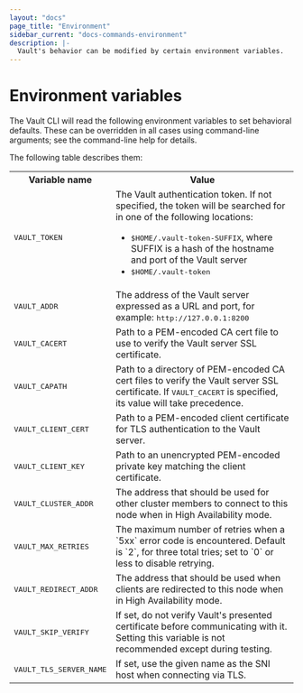 ```yaml
---
layout: "docs"
page_title: "Environment"
sidebar_current: "docs-commands-environment"
description: |-
  Vault's behavior can be modified by certain environment variables.
---
```


# Environment variables

The Vault CLI will read the following environment variables to set
behavioral defaults. These can be overridden in all cases using
command-line arguments; see the command-line help for details.

The following table describes them:

<table>
  <tr>
    <th>Variable name</th>
    <th>Value</th>
  </tr>
  <tr>
    <td><tt>VAULT_TOKEN</tt></td>
    <td>The Vault authentication token.  If not specified, the token will be searched for in one of the following locations:
        <ul>
          <li><tt>$HOME/.vault-token-SUFFIX</tt>, where SUFFIX is a hash of the hostname and port of the Vault server</li>
          <li><tt>$HOME/.vault-token</tt></li>
        </ul>
    </td>
  </tr>
  <tr>
    <td><tt>VAULT_ADDR</tt></td>
    <td>The address of the Vault server expressed as a URL and port, for example: <tt>http://127.0.0.1:8200</tt></td>
  </tr>
    <tr>
    <td><tt>VAULT_CACERT</tt></td>
    <td>Path to a PEM-encoded CA cert file to use to verify the Vault server SSL certificate.</td>
  </tr>
  <tr>
    <td><tt>VAULT_CAPATH</tt></td>
    <td>Path to a directory of PEM-encoded CA cert files to verify the Vault server SSL certificate.  If <tt>VAULT_CACERT</tt> is specified, its value will take precedence.</td>
  </tr>
  <tr>
    <td><tt>VAULT_CLIENT_CERT</tt></td>
    <td>Path to a PEM-encoded client certificate for TLS authentication to the Vault server.</td>
  </tr>
  <tr>
    <td><tt>VAULT_CLIENT_KEY</tt></td>
    <td>Path to an unencrypted PEM-encoded private key matching the client certificate.</td>
  </tr>
  <tr>
    <td><tt>VAULT_CLUSTER_ADDR</tt></td>
    <td>The address that should be used for other cluster members to connect to this node when in High Availability mode.</td>
  </tr>
  <tr>
    <td><tt>VAULT_MAX_RETRIES</tt></td>
    <td>The maximum number of retries when a `5xx` error code is encountered. Default is `2`, for three total tries; set to `0` or less to disable retrying.</td>
  </tr>
  <tr>
    <td><tt>VAULT_REDIRECT_ADDR</tt></td>
    <td>The address that should be used when clients are redirected to this node when in High Availability mode.</td>
  </tr>
  <tr>
    <td><tt>VAULT_SKIP_VERIFY</tt></td>
    <td>If set, do not verify Vault's presented certificate before communicating with it.  Setting this variable is not recommended except during testing.</td>
  </tr>
  <tr>
    <td><tt>VAULT_TLS_SERVER_NAME</tt></td>
    <td>If set, use the given name as the SNI host when connecting via TLS.</td>
  </tr>
</table>
